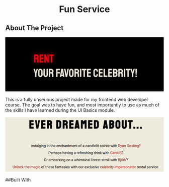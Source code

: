 <div align="center">
  <h1 align="center">Fun Service</h1>
</div>


<h2>About The Project</h2>

 ![alt text](/images/screenshots/ui-basics.png)

 This is a fully unserious project made for my frontend web developer course. The goal was to have fun, and most importantly to use as much of the skills I have learned during the UI Basics module. 

  ![alt text](/images/screenshots/ui-basics-2.png)

  ##Built With
